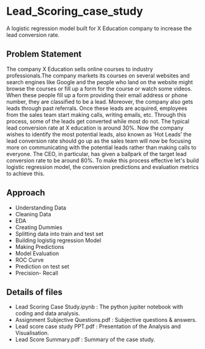 # Lead_Scoring_case_study
A logistic regression model built for X Education company to increase the lead conversion rate.
## Problem Statement
The company X Education sells online courses to industry professionals.The company markets its courses on several websites and search engines like Google and the people who land on the website might browse the courses or fill up a form for the course or watch some videos. When these people fill up a form providing their email address or phone number, they are classified to be a lead. Moreover, the company also gets leads through past referrals. Once these leads are acquired, employees from the sales team start making calls, writing emails, etc. Through this process, some of the leads get converted while most do not. The typical lead conversion rate at X education is around 30%. Now the company wishes to identify the most potential leads, also known as ‘Hot Leads’ the lead conversion rate should go up as the sales team will now be focusing more on communicating with the potential leads rather than making calls to everyone. The CEO, in particular, has given a ballpark of the target lead conversion rate to be around 80%. To make this process effective let's build logistic regression model, the conversion predictions and evaluation metrics to achieve this.
## Approach
- Understanding Data
- Cleaning Data
- EDA
- Creating Dummies
- Splitting data into train and test set
- Building logistig regression Model
- Making Predictions
- Model Evaluation
- ROC Curve
- Prediction on test set
- Precision- Recall
## Details of files
- Lead Scoring Case Study.ipynb : The python jupiter notebook with coding and data analysis.
- Assignment Subjective Questions.pdf : Subjective questions & answers.
- Lead score case study PPT.pdf : Presentation of the Analysis and Visualisation.
- Lead Score Summary.pdf : Summary of the case study.
